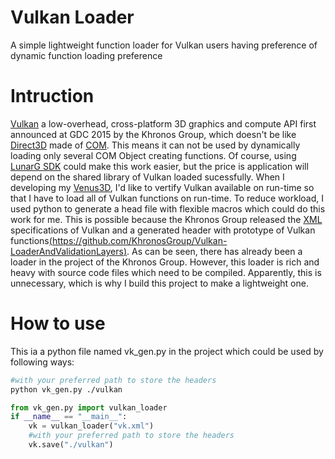 Vulkan Loader
===
A simple lightweight function loader for Vulkan users having  preference of dynamic function loading preference

# Intruction
[Vulkan](https://www.khronos.org/vulkan/) a low-overhead, cross-platform 3D graphics and compute API first announced at GDC 2015 by the Khronos Group, which doesn't be like [Direct3D](https://en.wikipedia.org/wiki/Direct3D) made of [COM](https://msdn.microsoft.com/en-us/library/windows/desktop/ms680573(v=vs.85).aspx). This means it can not be used by dynamically loading only several COM Object creating functions. Of course, using [LunarG SDK](https://lunarg.com/vulkan-sdk/) could make this work easier, but the price is application will depend on the shared library of Vulkan loaded sucessfully. When I developing my [Venus3D](https://lunarg.com/vulkan-sdk/), I'd like to vertify Vulkan available on run-time so that I have to load all of Vulkan functions on run-time. To reduce workload, I used python to generate a head file with flexible macros which could do this work for me. This is possible because the Khronos Group released the [XML](https://en.wikipedia.org/wiki/XML) specifications of Vulkan and a generated header with prototype of Vulkan functions[(https://github.com/KhronosGroup/Vulkan-LoaderAndValidationLayers)](https://github.com/KhronosGroup/Vulkan-LoaderAndValidationLayers). As can be seen, there has already been a loader in the project of  the Khronos Group. However, this loader is rich and heavy with source code files which need to be compiled. Apparently, this is unnecessary, which is why I build this project to make a lightweight one.

# How to use
This ia a python file named vk_gen.py in the project which could be used by following ways:

```Bash
#with your preferred path to store the headers
python vk_gen.py ./vulkan
```
```Python
from vk_gen.py import vulkan_loader
if __name__ == "__main__":
	vk = vulkan_loader("vk.xml")
	#with your preferred path to store the headers
	vk.save("./vulkan")
```


